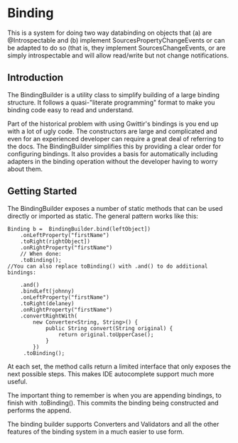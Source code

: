 Binding
=======

This is a system for doing two way databinding on objects that (a) are @Introspectable and (b) implement
SourcesPropertyChangeEvents or can be adapted to do so (that is, they implement SourcesChangeEvents, or
are simply introspectable and will allow read/write but not change notifications.

Introduction
------------
The BindingBuilder is a utility class to simplify building of a large binding structure. It follows a quasi-"literate programming" format to make you binding code easy to read and understand.

Part of the historical problem with using Gwittir's bindings is you end up with a lot of ugly code. The constructors are large and complicated and even for an experienced developer can require a great deal of referring to the docs. The BindingBuilder simplifies this by providing a clear order for configuring bindings. It also provides a basis for automatically including adapters in the binding operation without the developer having to worry about them.

Getting Started
---------------

The BindingBuilder exposes a number of static methods that can be used directly or imported as static. The general pattern works like this:

    Binding b =  BindingBuilder.bind(leftObject])
        .onLeftProperty("firstName")
        .toRight(rightObject])
        .onRightProperty("firstName")
        // When done:
        .toBinding();
    //You can also replace toBinding() with .and() to do additional bindings:

        .and()
        .bindLeft(johnny)
        .onLeftProperty("firstName")
        .toRight(delaney)
        .onRightProperty("firstName")
        .convertRightWith(
            new Converter<String, String>() {
                public String convert(String original) {
                    return original.toUpperCase();
                }
            })
         .toBinding();

At each set, the method calls return a limited interface that only exposes the next possible steps.
This makes IDE autocomplete support much more useful.

The important thing to remember is when you are appending bindings, to finish with .toBinding().
This commits the binding being constructed and performs the append.

The binding builder supports Converters and Validators and all the other features of the binding
system in a much easier to use form.

